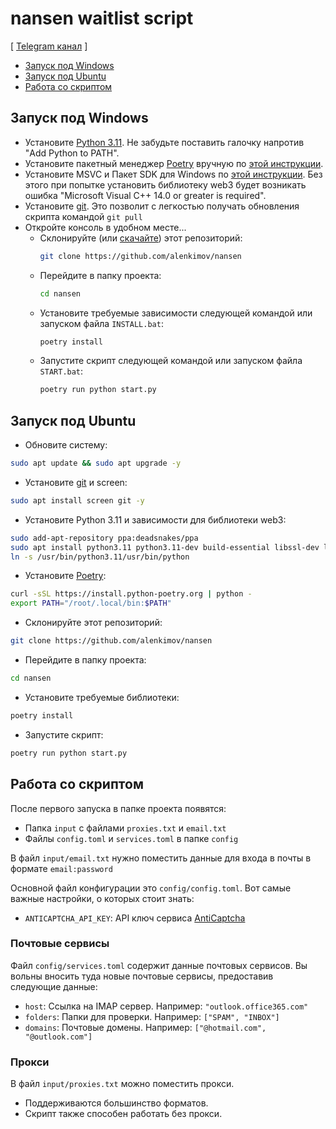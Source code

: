 # nansen waitlist script
[ [Telegram канал](https://t.me/cum_insider) ]

- [Запуск под Windows](#Запуск-под-Windows)
- [Запуск под Ubuntu](#Запуск-под-Ubuntu)
- [Работа со скриптом](#Работа-со-скриптом)


## Запуск под Windows
- Установите [Python 3.11](https://www.python.org/downloads/windows/). Не забудьте поставить галочку напротив "Add Python to PATH".
- Установите пакетный менеджер [Poetry](https://python-poetry.org/docs/) вручную по [этой инструкции](https://teletype.in/@alenkimov/poetry).
- Установите MSVC и Пакет SDK для Windows по [этой инструкции](https://teletype.in/@alenkimov/web3-installation-error). Без этого при попытке установить библиотеку web3 будет возникать ошибка "Microsoft Visual C++ 14.0 or greater is required".
- Установите [git](https://git-scm.com/download/win). Это позволит с легкостью получать обновления скрипта командой `git pull`
- Откройте консоль в удобном месте...
  - Склонируйте (или [скачайте](https://github.com/alenkimov/nansen/archive/refs/heads/master.zip)) этот репозиторий:
    ```bash
    git clone https://github.com/alenkimov/nansen
    ```
  - Перейдите в папку проекта:
    ```bash
    cd nansen
    ```
  - Установите требуемые зависимости следующей командой или запуском файла `INSTALL.bat`:
    ```bash
    poetry install
    ```
  - Запустите скрипт следующей командой или запуском файла `START.bat`:
    ```bash
    poetry run python start.py
    ```


## Запуск под Ubuntu
- Обновите систему:
```bash
sudo apt update && sudo apt upgrade -y
```
- Установите [git](https://git-scm.com/download/linux) и screen:
```bash
sudo apt install screen git -y
```
- Установите Python 3.11 и зависимости для библиотеки web3:
```bash
sudo add-apt-repository ppa:deadsnakes/ppa
sudo apt install python3.11 python3.11-dev build-essential libssl-dev libffi-dev -y
ln -s /usr/bin/python3.11/usr/bin/python
```
- Установите [Poetry](https://python-poetry.org/docs/):
```bash
curl -sSL https://install.python-poetry.org | python -
export PATH="/root/.local/bin:$PATH"
```
- Склонируйте этот репозиторий:
```bash
git clone https://github.com/alenkimov/nansen
```
- Перейдите в папку проекта:
```bash
cd nansen
```
- Установите требуемые библиотеки:
```bash
poetry install
```
- Запустите скрипт:
```bash
poetry run python start.py
```


## Работа со скриптом
После первого запуска в папке проекта появятся:
- Папка `input` с файлами `proxies.txt` и `email.txt`
- Файлы `config.toml` и `services.toml` в папке `config`

В файл `input/email.txt` нужно поместить данные для входа в почты в формате `email:password`

Основной файл конфигурации это `config/config.toml`. Вот самые важные настройки, о которых стоит знать:
- `ANTICAPTCHA_API_KEY`: API ключ сервиса [AntiCaptcha](http://getcaptchasolution.com/tmb2cervod)

### Почтовые сервисы
Файл `config/services.toml` содержит данные почтовых сервисов.
Вы вольны вносить туда новые почтовые сервисы, предоставив следующие данные:
- `host`: Ссылка на IMAP сервер. Например: `"outlook.office365.com"`
- `folders`: Папки для проверки. Например: `["SPAM", "INBOX"]`
- `domains`: Почтовые домены. Например: `["@hotmail.com", "@outlook.com"]`

### Прокси
В файл `input/proxies.txt` можно поместить прокси. 
- Поддерживаются большинство форматов.
- Скрипт также способен работать без прокси.